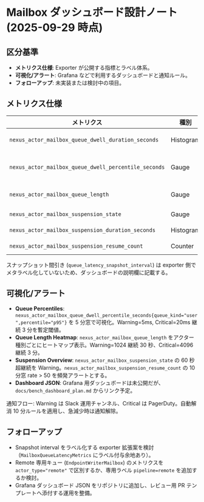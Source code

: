 # Mailbox ダッシュボード設計ノート (2025-09-29 時点)

## 区分基準
- **メトリクス仕様**: Exporter が公開する指標とラベル体系。
- **可視化/アラート**: Grafana などで利用するダッシュボードと通知ルール。
- **フォローアップ**: 未実装または検討中の項目。

## メトリクス仕様
| メトリクス | 種別 | 主ラベル | 備考 |
|------------|------|-----------|------|
| `nexus_actor_mailbox_queue_dwell_duration_seconds` | Histogram | `queue_kind`, `actor_type`, `address` | `core/src/metrics/actor_metrics.rs:70-88` で定義。 |
| `nexus_actor_mailbox_queue_dwell_percentile_seconds` | Gauge | `queue_kind`, `percentile`, `actor_type`, `address` | Snapshot を `DefaultMailbox::queue_latency_metrics()` から記録。 |
| `nexus_actor_mailbox_queue_length` | Gauge | `queue_kind`, `actor_type`, `address` | `record_mailbox_queue_length` でキュー長を即時記録。 |
| `nexus_actor_mailbox_suspension_state` | Gauge | `actor_type`, `address` | Suspend(1)/Active(0)。 |
| `nexus_actor_mailbox_suspension_duration_seconds` | Histogram | `actor_type`, `address` | Suspend 継続時間。 |
| `nexus_actor_mailbox_suspension_resume_count` | Counter | `actor_type`, `address` | Resume 発生回数。 |

スナップショット間引き (`queue_latency_snapshot_interval`) は exporter 側でメタラベル化していないため、ダッシュボードの説明欄に記載する。

## 可視化/アラート
- **Queue Percentiles**: `nexus_actor_mailbox_queue_dwell_percentile_seconds{queue_kind="user",percentile="p95"}` を 5 分窓で可視化。Warning=5ms, Critical=20ms 継続 3 分を暫定閾値。
- **Queue Length Heatmap**: `nexus_actor_mailbox_queue_length` をアクター種別ごとにヒートマップ表示。Warning=1024 継続 30 秒、Critical=4096 継続 3 分。
- **Suspension Overview**: `nexus_actor_mailbox_suspension_state` の 60 秒超継続を Warning。`nexus_actor_mailbox_suspension_resume_count` の 10 分窓 rate > 50 を頻発アラートとする。
- **Dashboard JSON**: Grafana 用ダッシュボードは未公開だが、`docs/bench_dashboard_plan.md` からリンク予定。

通知フロー: Warning は Slack 運用チャンネル、Critical は PagerDuty。自動解消 10 分ルールを適用し、急減少時は通知解除。

## フォローアップ
- Snapshot interval をラベル化する exporter 拡張案を検討（`MailboxQueueLatencyMetrics` にラベル付与余地あり）。
- Remote 専用キュー (`EndpointWriterMailbox`) のメトリクスを `actor_type="remote"` で区別するか、専用ラベル `pipeline=remote` を追加するか検討。
- Grafana ダッシュボード JSON をリポジトリに追加し、レビュー用 PR テンプレートへ添付する運用を整備。

